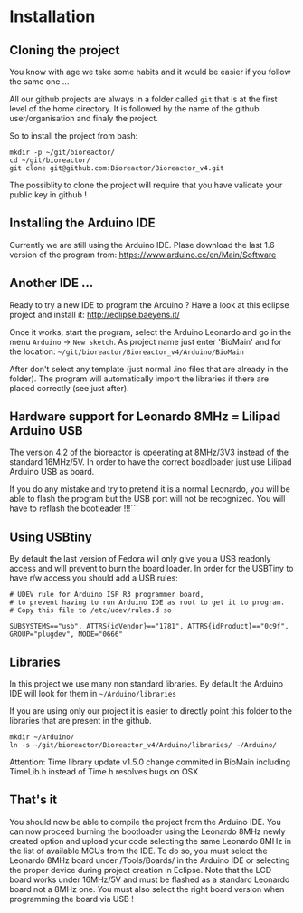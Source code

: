 # Installation

## Cloning the project

You know with age we take some habits and it would be easier if you follow the same one ...

All our github projects are always in a folder called `git`
that is at the first level of the home directory. It is followed by the 
name of the github user/organisation and finaly the project.

So to install the project from bash:
```
mkdir -p ~/git/bioreactor/
cd ~/git/bioreactor/
git clone git@github.com:Bioreactor/Bioreactor_v4.git
```

The possiblity to clone the project will require that you have validate your public key
in github !

## Installing the Arduino IDE

Currently we are still using the Arduino IDE. Plase download the last 1.6 version
of the program from: https://www.arduino.cc/en/Main/Software

## Another IDE ...

Ready to try a new IDE to program the Arduino ? Have a look at this eclipse project and install it:
http://eclipse.baeyens.it/

Once it works, start the program, select the Arduino Leonardo and go in the menu `Arduino` -> `New sketch`.
As project name just enter 'BioMain' and for the location: `~/git/bioreactor/Bioreactor_v4/Arduino/BioMain`

After don't select any template (just normal .ino files that are already in the folder). The program
will automatically import the libraries if there are placed correctly (see just after).

## Hardware support for Leonardo 8MHz = Lilipad Arduino USB

The version 4.2 of the bioreactor is opeerating at 8MHz/3V3 instead of the standard 16MHz/5V.
In order to have the correct boadloader just use Lilipad Arduino USB as board.

If you do any mistake and try to pretend it is a normal Leonardo, you will be able to flash the program but the USB port will not be recognized. You will have to reflash the bootleader !!!```

## Using USBtiny
By default the last version of Fedora will only give you a USB readonly access and will prevent to burn the board loader.
In order for the USBTiny to have r/w access you should add a USB rules:
```
# UDEV rule for Arduino ISP R3 programmer board,
# to prevent having to run Arduino IDE as root to get it to program.
# Copy this file to /etc/udev/rules.d so

SUBSYSTEMS=="usb", ATTRS{idVendor}=="1781", ATTRS{idProduct}=="0c9f", GROUP="plugdev", MODE="0666"

```


## Libraries

In this project we use many non standard libraries. By default the Arduino IDE
will look for them in `~/Arduino/libraries`

If you are using only our project it is easier to directly point this folder
to the libraries that are present in the github. 

```
mkdir ~/Arduino/
ln -s ~/git/bioreactor/Bioreactor_v4/Arduino/libraries/ ~/Arduino/
```
Attention: Time library update v1.5.0 change commited in BioMain including TimeLib.h instead of Time.h resolves bugs on OSX 

## That's it

You should now be able to compile the project from the Arduino IDE.
You can now proceed burning the bootloader using the Leonardo 8MHz newly created option and upload your code selecting the same Leonardo 8MHz in the list of available MCUs from the IDE. To do so, you must select the Leonardo 8MHz board under /Tools/Boards/ in the Arduino IDE or selecting the proper device during project creation in Eclipse. Note that the LCD board works under 16MHz/5V and must be flashed as a standard Leonardo board not a 8MHz one. You must also select the right board version when programming the board via USB !
